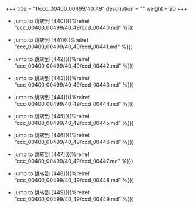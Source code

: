 +++
title = "1/ccc_00400_00499/40_49"
description = ""
weight = 20
+++

* jump to 跳转到 [440]({{%relref "ccc_00400_00499/40_49/ccd_00440.md" %}})

* jump to 跳转到 [441]({{%relref "ccc_00400_00499/40_49/ccd_00441.md" %}})

* jump to 跳转到 [442]({{%relref "ccc_00400_00499/40_49/ccd_00442.md" %}})

* jump to 跳转到 [443]({{%relref "ccc_00400_00499/40_49/ccd_00443.md" %}})

* jump to 跳转到 [444]({{%relref "ccc_00400_00499/40_49/ccd_00444.md" %}})

* jump to 跳转到 [445]({{%relref "ccc_00400_00499/40_49/ccd_00445.md" %}})

* jump to 跳转到 [446]({{%relref "ccc_00400_00499/40_49/ccd_00446.md" %}})

* jump to 跳转到 [447]({{%relref "ccc_00400_00499/40_49/ccd_00447.md" %}})

* jump to 跳转到 [448]({{%relref "ccc_00400_00499/40_49/ccd_00448.md" %}})

* jump to 跳转到 [449]({{%relref "ccc_00400_00499/40_49/ccd_00449.md" %}})

